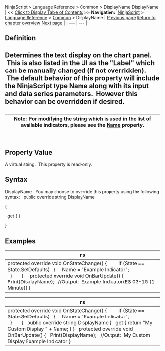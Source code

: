 ﻿
NinjaScript > Language Reference > Common > DisplayName
DisplayName
| << [Click to Display Table of Contents](indicator_displayname.md) >> **Navigation:**     [NinjaScript](ninjascript.md) > [Language Reference](language_reference_wip.md) > [Common](common.md) > DisplayName | [Previous page](description.md) [Return to chapter overview](common.md) [Next page](isvisible.md) |
| --- | --- |
## Definition
## Determines the text display on the chart panel.  This is also listed in the UI as the "Label" which can be manually changed (if not overridden).  The default behavior of this property will include the NinjaScript type Name along with its input and data series parameters.  However this behavior can be overridden if desired.
## 
| Note:  For modifying the string which is used in the list of available indicators, please see the [Name](name.md) property. |
| --- |
 
## Property Value
A virtual string.  This property is read-only.
 
## Syntax
DisplayName
 
You may choose to override this property using the following syntax:
 
public override string DisplayName  

{  

   get { }  

}
 
## 
## Examples
| ns |
| --- |
| protected override void OnStateChange() {          if (State == State.SetDefaults)    {      Name = "Example Indicator";                        }       }     protected override void OnBarUpdate() {    Print(DisplayName);   //Output:  Example Indicator(ES 03-15 (1 Minute)) } |

| ns |
| --- |
| protected override void OnStateChange() {          if (State == State.SetDefaults)    {      Name = "Example Indicator";                        }       }   public override string DisplayName {    get { return "My Custom Display " + Name; } }   protected override void OnBarUpdate() {    Print(DisplayName);   //Output:  My Custom Display Example Indicator } |

